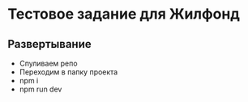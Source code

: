 # Тестовое задание для Жилфонд

## Развертывание

- Спуливаем репо
- Переходим в папку проекта
- npm i
- npm run dev
